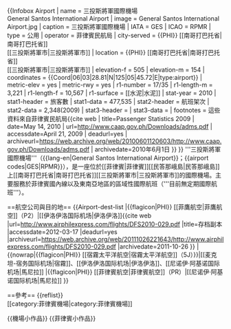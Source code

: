 {{Infobox Airport
| name         = 三投斯將軍國際機場<br>General Santos International Airport
| image        = General Santos International Airport.jpg
| caption      = 三投斯將軍國際機場
| IATA         = GES
| ICAO         = RPMR
| type         = 公用
| operator     = 菲律賓民航局
| city-served  = {{PHI}} [[南哥打巴托省|南哥打巴托省]]<br>[[三投斯將軍市|三投斯將軍市]]
| location     = {{PHI}} [[南哥打巴托省|南哥打巴托省]]<br>[[三投斯將軍市|三投斯將軍市]]
| elevation-f  = 505
| elevation-m  = 154
| coordinates  = {{Coord|06|03|28.81|N|125|05|45.72|E|type:airport}}
| metric-elev  = yes
| metric-rwy   = yes
| r1-number    = 17/35
| r1-length-m  = 3,221
| r1-length-f  = 10,567
| r1-surface   = [[水泥|水泥]]
| stat-year    = 2010
| stat1-header = 旅客數
| stat1-data   = 477,535
| stat2-header = 航班架次
| stat2-data   = 2,348(2009)
| stat3-header = 
| stat3-data   = 
| footnotes    = 這些資料來自菲律賓民航局<ref name="statistics">{{cite web | title=Passenger Statistics 2009 | date=May 14, 2010 | url=http://www.caap.gov.ph/Downloads/adms.pdf | accessdate=April 21, 2009 | deadurl=yes | archiveurl=https://web.archive.org/web/20100601120603/http://www.caap.gov.ph/Downloads/adms.pdf | archivedate=2010年6月1日 }}</ref>
}}
'''三投斯將軍國際機場'''（{{lang-en|General Santos International Airport}}；{{airport codes|GES|RPMR}}），是一座位於[[菲律賓|菲律賓]][[民答那峨島|民答那峨島]]上[[南哥打巴托省|南哥打巴托省]][[三投斯將軍市|三投斯將軍市]]的國際機場。主要服務於菲律賓國內線以及東南亞地區的區域性國際航班（'''目前無定期國際航班'''）。

==航空公司與目的地==
{{Airport-dest-list
|{{flagicon|PHI}} [[菲鷹航空|菲鷹航空]]（P2）|[[伊洛伊洛国际机场|伊洛伊洛]]<ref>{{cite web |url=http://www.airphilexpress.com/flights/DFS2010-029.pdf |title=存档副本 |accessdate=2012-03-17 |deadurl=yes |archiveurl=https://web.archive.org/web/20111026221643/http://www.airphilexpress.com/flights/DFS2010-029.pdf |archivedate=2011-10-26 }}</ref>
|{{nowrap|{{flagicon|PHI}} [[宿霧太平洋航空|宿霧太平洋航空]]（5J）}}|[[麦克坦-宿务国际机场|宿霧]]、[[伊洛伊洛国际机场|伊洛伊洛]]、[[尼诺伊·阿基诺国际机场|馬尼拉]]
|{{flagicon|PHI}} [[菲律賓航空|菲律賓航空]]（PR）|[[尼诺伊·阿基诺国际机场|馬尼拉]]
}}

==參考==
{{reflist}}
<br>
[[category:菲律賓機場|category:菲律賓機場]]

{{機場小作品}}
{{菲律賓小作品}}
